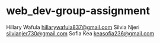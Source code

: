 # web_dev-group-assignment


Hillary Wafula hillarywafula837@gmail.com
Silvia Njeri   silvianjer730@gmail.com
Sofia Kea  keasofia236@gmail.com
